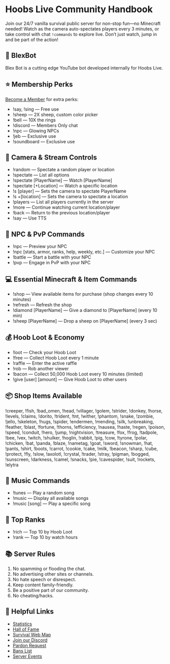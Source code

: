 # Hoobs Live Community Handbook

Join our 24/7 vanilla survival public server for non-stop fun—no Minecraft needed! Watch as the camera auto-spectates players every 3 minutes, or take control with chat `!commands` to explore live. Don’t just watch, jump in and be part of the action!

## 🤖 BlexBot
Blex Bot is a cutting edge YouTube bot developed internally for Hoobs Live.

## ⭐ Membership Perks
[Become a Member](https://www.youtube.com/@HoobsLive/join) for extra perks:

- !say, !sing — Free use
- !sheep — 2X sheep, custom color picker
- !bell — 10X the rings
- !discord — Members Only chat
- !npc — Glowing NPCs
- !jeb — Exclusive use
- !soundboard — Exclusive use

## 🎥 Camera & Stream Controls
- !random — Spectate a random player or location
- !spectate — List all options
- !spectate [PlayerName] — Watch [PlayerName]
- !spectate [+Location] — Watch a specific location
- !s [player] — Sets the camera to spectate PlayerName
- !s +[location] — Sets the camera to spectate a location
- !players — List all players currently in the server
- !more — Continue watching current location/player
- !back — Return to the previous location/player
- !say — Use TTS

## 👤 NPC & PvP Commands
- !npc — Preview your NPC
- !npc [stats, armor, ranks, help, weekly, etc.] — Customize your NPC
- !battle — Start a battle with your NPC
- !pvp — Engage in PvP with your NPC

## 💻 Essential Minecraft & Item Commands
- !shop — View available items for purchase (shop changes every 10 minutes)
- !refresh — Refresh the shop
- !diamond [PlayerName] — Give a diamond to [PlayerName] (every 10 min)
- !sheep [PlayerName] — Drop a sheep on [PlayerName] (every 3 sec)

## 💰 Hoob Loot & Economy
- !loot — Check your Hoob Loot
- !free — Collect Hoob Loot every 1 minute
- !raffle — Enter the active raffle
- !rob — Rob another viewer
- !bacon — Collect 50,000 Hoob Loot every 10 minutes (limited)
- !give [user] [amount] — Give Hoob Loot to other users

## 📦 Shop Items Available
!creeper, !fish, !bad_omen, !head, !villager, !golem, !strider, !donkey, !horse, !levels, !claims, !dorito, !trident, !tnt, !wither, !phantom, !snake, !zombie, !jello, !skeleton, !hugs, !spider, !endermen, !mending, !silk, !unbreaking, !feather, !blast, !fortune, !thorns, !efficiency, !nausea, !haste, !regen, !poison, !speed, !conduit, !hero, !jump, !nightvision, !treasure, !fox, !frog, !tadpole, !bee, !vex, !witch, !shulker, !hoglin, !rabbit, !pig, !cow, !tyrone, !polar, !chicken, !bat, !panda, !blaze, !nametag, !goat, !sword, !snowman, !hat, !pants, !shirt, !boots, !carrot, !cookie, !cake, !milk, !beacon, !sharp, !cube, !protect, !fly, !slow, !axolotl, !crystal, !trader, !stray, !pigman, !bogged, !sunscreen, !darkness, !camel, !snacks, !pie, !cavespider, !suit, !rockets, !elytra

## 🎵 Music Commands
- !tunes — Play a random song
- !music — Display all available songs
- !music [song] — Play a specific song

## 🥇 Top Ranks
- !rich — Top 10 by Hoob Loot
- !rank — Top 10 by watch hours

## 📚 Server Rules
1. No spamming or flooding the chat.
2. No advertising other sites or channels.
3. No hate speech or disrespect.
4. Keep content family-friendly.
5. Be a positive part of our community.
6. No cheating/hacks.


## 🔗 Helpful Links

- [Statistics](https://stats.hoobs.live)
- [Hall of Fame](https://stats.hoobs.live/#hof)
- [Survival Web Map](https://map.hoobs.live)
- [Join our Discord](https://discord.gg/fJeHE8D)
- [Pardon Request](https://pardon.hoobs.live)
- [Bans List](https://bans.hoobs.live)
- [Server Events](https://stats.hoobs.live/#events)
